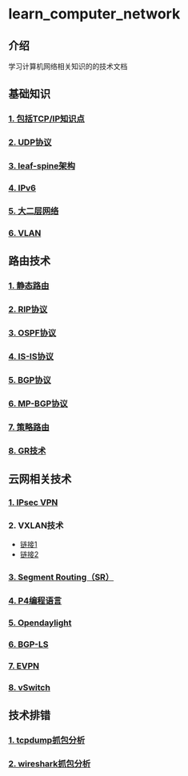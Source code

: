# learn_computer_network

## 介绍
学习计算机网络相关知识的的技术文档

## 基础知识
### [1. 包括TCP/IP知识点](https://developer.51cto.com/art/201906/597961.htm)
### [2. UDP协议](https://blog.csdn.net/aa1928992772/article/details/85240358)
### [3. leaf-spine架构](https://blog.csdn.net/m0_37904728/article/details/97940745)
### [4. IPv6](https://www.cnblogs.com/imstudy/p/9056334.html)
### [5. 大二层网络](https://www.zhihu.com/question/312012730)
### [6. VLAN](http://www.qianjia.com/html/2019-03/19_329607.html)

## 路由技术
### [1. 静态路由]()
### [2. RIP协议]()
### [3. OSPF协议]()
### [4. IS-IS协议]()
### [5. BGP协议]()
### [6. MP-BGP协议]()
### [7. 策略路由]()
### [8. GR技术]()

## 云网相关技术
### [1. IPsec VPN]()
### 2. VXLAN技术
- [链接1](https://blog.csdn.net/u013743253/article/details/80504551?utm_medium=distribute.pc_relevant.none-task-blog-BlogCommendFromBaidu-1.control&depth_1-utm_source=distribute.pc_relevant.none-task-blog-BlogCommendFromBaidu-1.control)
- [链接2](https://blog.csdn.net/zzj244392657/article/details/92621501?utm_medium=distribute.pc_relevant_t0.none-task-blog-BlogCommendFromBaidu-1.control&depth_1-utm_source=distribute.pc_relevant_t0.none-task-blog-BlogCommendFromBaidu-1.control)
### [3. Segment Routing（SR）](https://www.sdnlab.com/23966.html)
### [4. P4编程语言](https://www.sdnlab.com/17882.html)
### [5. Opendaylight](https://blog.csdn.net/rock4you/article/details/67654711)
### [6. BGP-LS](https://blog.csdn.net/armlinuxww/article/details/101753826)
### [7. EVPN](https://www.sdnlab.com/19650.html)
### [8. vSwitch](https://docs.openvswitch.org/en/latest/intro/)


## 技术排错
### [1. tcpdump抓包分析](https://www.cnblogs.com/ggjucheng/archive/2012/01/14/2322659.html)
### [2. wireshark抓包分析](https://blog.csdn.net/hebbely/article/details/54136475)